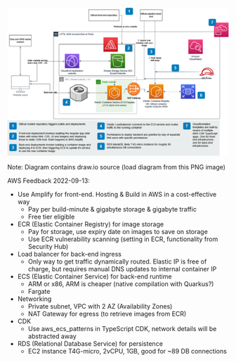 ![Initial draft of infrastructure on AWS cloud](littil-aws-infra-v0.1.png "Initial draft of infrastructure on AWS cloud")

Note: Diagram contains draw.io source (load diagram from this PNG image)

AWS Feedback 2022-09-13:
- Use Amplify for front-end. Hosting & Build in AWS in a cost-effective way
  - Pay per build-minute & gigabyte storage & gigabyte traffic
  - Free tier eligible
- ECR (Elastic Container Registry) for image storage
  - Pay for storage, use expiry date on images to save on storage
  - Use ECR vulnerability scanning (setting in ECR, functionality from Security Hub)
- Load balancer for back-end ingress
  - Only way to get traffic dynamically routed. Elastic IP is free of charge, but requires manual DNS updates to internal container IP
- ECS (Elastic Container Service) for back-end runtime
  - ARM or x86, ARM is cheaper (native compilation with Quarkus?)
  - Fargate
- Networking
  - Private subnet, VPC with 2 AZ (Availability Zones)
  - NAT Gateway for egress (to retrieve images from ECR)
- CDK
  - Use aws_ecs_patterns in TypeScript CDK, network details will be abstracted away
- RDS (Relational Database Service) for persistence
  - EC2 instance T4G-micro, 2vCPU, 1GB, good for ~89 DB connections
